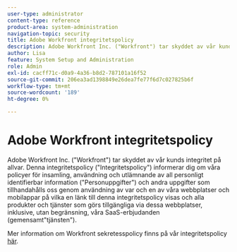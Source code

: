 ```yaml
---
user-type: administrator
content-type: reference
product-area: system-administration
navigation-topic: security
title: Adobe Workfront integritetspolicy
description: Adobe Workfront Inc. ("Workfront") tar skyddet av vår kunds integritet på allvar. Denna integritetspolicy ("Integritetspolicy") informerar dig om våra policyer för insamling, användning och utlämnande av all personligt identifierbar information ("Personuppgifter") och andra uppgifter som tillhandahålls oss genom användning av var och en av våra webbplatser och mobilappar på vilka en länk till denna integritetspolicy visas och alla produkter och tjänster som görs tillgängliga via dessa webbplatser, inklusive, utan begränsning, våra SaaS-erbjudanden (gemensamt"tjänsten").
author: Lisa
feature: System Setup and Administration
role: Admin
exl-id: cacff71c-d0a9-4a36-b8d2-787101a16f52
source-git-commit: 206ea3ad1398849e26dea7fe77f6d7c027825b6f
workflow-type: tm+mt
source-wordcount: '189'
ht-degree: 0%

---
```


# Adobe Workfront integritetspolicy

Adobe Workfront Inc. (&quot;Workfront&quot;) tar skyddet av vår kunds integritet på allvar. Denna integritetspolicy (&quot;Integritetspolicy&quot;) informerar dig om våra policyer för insamling, användning och utlämnande av all personligt identifierbar information (&quot;Personuppgifter&quot;) och andra uppgifter som tillhandahålls oss genom användning av var och en av våra webbplatser och mobilappar på vilka en länk till denna integritetspolicy visas och alla produkter och tjänster som görs tillgängliga via dessa webbplatser, inklusive, utan begränsning, våra SaaS-erbjudanden (gemensamt&quot;tjänsten&quot;).

Mer information om Workfront sekretesspolicy finns på vår integritetspolicy [här](https://www.workfront.com/privacy-notice).
